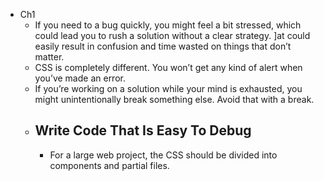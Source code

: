 
- Ch1
	- If you need to a bug quickly, you might feel a bit stressed, which could lead you to rush a solution without a clear strategy. ]at could easily result in confusion and time wasted on things that don’t matter.
	- CSS is completely different. You won’t get any kind of alert when you’ve made an error. 
	- If you’re working on a solution while your mind is exhausted, you might unintentionally break something else. Avoid that with a break.
	- ## Write Code That Is Easy To Debug
		- For a large web project, the CSS should be divided into components and partial files.